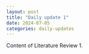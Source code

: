 ```yaml
---
layout: post
title: "Daily update 1"
date: 2024-07-05
categories: daily-updates
---
```


Content of Literature Review 1.